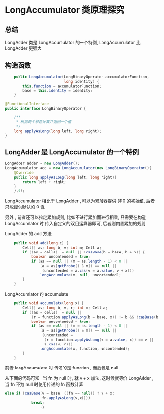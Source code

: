 # LongAccumulator 类原理探究

## 总结

LongAdder 类是 LongAccumulator  的一个特例, LongAccumulator 比 LongAdder 更强大

## 构造函数

```java
    public LongAccumulator(LongBinaryOperator accumulatorFunction,
                           long identity) {
        this.function = accumulatorFunction;
        base = this.identity = identity;
    }
```

```java
@FunctionalInterface
public interface LongBinaryOperator {

    /**
     * 根据两个参数计算并返回一个值
     */
    long applyAsLong(long left, long right);
}
```

## LongAdder 是 LongAccumulator 的一个特例

```java
LongAdder adder = new LongAdder();
LongAccumulator acc = new LongAccumulator(new LongBinaryOperator(){
  	@Override
  	public long applyAsLong(long left, long right){
    	return left + right;
    }
	},0);
```

LongAccumulator 相比于 LongAdder , 可以为累加器提供 非 0 的初始值, 后者只能提供默认的 0 值, 

另外 ,  前者还可以指定累加规则, 比如不进行累加而进行相乘, 只需要在构造 LongAccumlator 时 传入自定义的双目运算器即可, 后者则内置累加的规则

LongAdder 的 add 方法

```java
    public void add(long x) {
        Cell[] as; long b, v; int m; Cell a;
        if ((as = cells) != null || !casBase(b = base, b + x)) {
            boolean uncontended = true;
            if (as == null || (m = as.length - 1) < 0 ||
                (a = as[getProbe() & m]) == null ||
                !(uncontended = a.cas(v = a.value, v + x)))
                longAccumulate(x, null, uncontended);
        }
    }
```

LongAccumlator 的 accumulate

```java
    public void accumulate(long x) {
        Cell[] as; long b, v, r; int m; Cell a;
        if ((as = cells) != null ||
            (r = function.applyAsLong(b = base, x)) != b && !casBase(b, r)) {
            boolean uncontended = true;
            if (as == null || (m = as.length - 1) < 0 ||
                (a = as[getProbe() & m]) == null ||
                !(uncontended =
                  (r = function.applyAsLong(v = a.value, x)) == v ||
                  a.cas(v, r)))
                longAccumulate(x, function, uncontended);
        }
    }
```

前者 longAccumulate 时 传递的是 function , 而后者是 null

从下面的代码可知 ,  当 fn 为 null 时, 就  v + x 加法, 这时候就等价 LongAdder , 当 fn 不为 null 时使用传递的 fn 函数计算

```java
else if (casBase(v = base, ((fn == null)) ? v + x:
                 fn.applyAsLong(v,x))))
  			break;
                ))
```